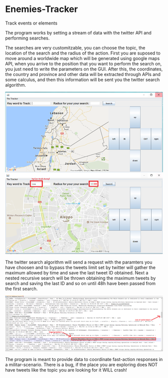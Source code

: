 # Enemies-Tracker
Track events or elements

The program works by setting a stream of data with the twitter API and performing searches.

The searches are very customitzable, you can choose the topic, the location of the search and the radius of the action. First you are suposed to move around a worldwide map which will be generated using google maps API, when you arrive to the position that you want to perform the search on, you just need to write the parameters on the GUI.
After this, the coordinates, the country and province and other data will be extracted through APIs and some calculus, and then this information will be sent you the twitter search algorithm.

![alt text](https://github.com/GuillemGarciaSabate/Enemies-Tracker/blob/master/1.PNG)
![alt text](https://github.com/GuillemGarciaSabate/Enemies-Tracker/blob/master/2.PNG)

The twitter search algorithm will send a request with the paramters you have choosen and to bypass the tweets limit set by twitter will gather the maximum allowed by time and save the last tweet ID obtained.
Next a nested recursive search will be thrown obtaining the maximum tweets by search and saving the last ID and so on until 48h have been passed from the first search.

![alt text](https://github.com/GuillemGarciaSabate/Enemies-Tracker/blob/master/3.PNG)

The program is meant to provide data to coordinate fast-action responses in a militar-scenario.
There is a bug, if the place you are exploring does NOT have tweets like the topic you are looking for it WILL crash! 
